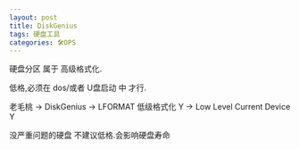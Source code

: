```yaml
---
layout: post
title: DiskGenius
tags: 硬盘工具
categories: 🛠OPS
---
```


硬盘分区 属于 高级格式化.

低格,必须在 dos/或者 U盘启动 中 才行.



老毛桃 → DiskGenius → LFORMAT 低级格式化
Y → Low Level Current Device
Y

没严重问题的硬盘 不建议低格.会影响硬盘寿命


